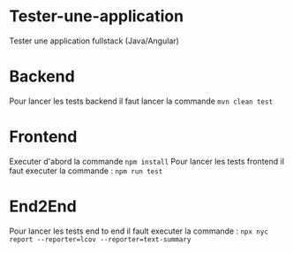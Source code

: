 # Tester-une-application
Tester une application fullstack (Java/Angular)

# Backend
Pour lancer les tests backend il faut lancer la commande `mvn clean test` 

# Frontend
Executer d'abord la commande `npm install`
Pour lancer les tests frontend il faut executer la commande : `npm run test`

# End2End
Pour lancer les tests end to end il fault executer la commande : `npx nyc report --reporter=lcov --reporter=text-summary`

